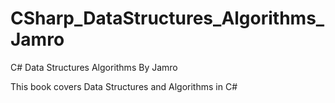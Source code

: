 # CSharp_DataStructures_Algorithms_Jamro
C# Data Structures Algorithms By Jamro

This book covers Data Structures and Algorithms in C#
